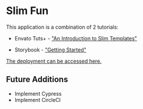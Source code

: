 # Slim Fun

This application is a combination of 2 tutorials:

* Envato Tuts+ - ["An Introduction to Slim Templates"](https://code.tutsplus.com/articles/an-introduction-to-slim-templates--cms-26028)

* Storybook - ["Getting Started"](https://storybook.js.org/addons/@storybook/addon-a11y)

[The deployment can be accessed here.](https://slim-fun.herokuapp.com/)

## Future Additions

* Implement Cypress
* Implement CircleCI